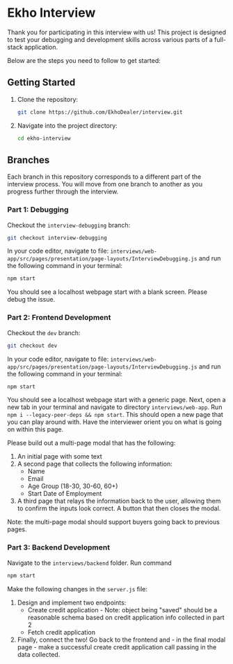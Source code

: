 # Ekho Interview

Thank you for participating in this interview with us! This project is designed to test your debugging and development skills across various parts of a full-stack application.

Below are the steps you need to follow to get started:

## Getting Started

1. Clone the repository:

    ```bash
    git clone https://github.com/EkhoDealer/interview.git
    ```

2. Navigate into the project directory:
    ```bash
    cd ekho-interview
    ```

## Branches

Each branch in this repository corresponds to a different part of the interview process. You will move from one branch to another as you progress further through the interview.

### Part 1: Debugging

Checkout the `interview-debugging` branch:

```bash
git checkout interview-debugging
```

In your code editor, navigate to file: ```interviews/web-app/src/pages/presentation/page-layouts/InterviewDebugging.js``` and run the following command in your terminal:

```bash
npm start
```

You should see a localhost webpage start with a blank screen. Please debug the issue.

### Part 2: Frontend Development

Checkout the `dev` branch:

```bash
git checkout dev
```

In your code editor, navigate to file: ```interviews/web-app/src/pages/presentation/page-layouts/InterviewDebugging.js``` and run the following command in your terminal:

```bash
npm start
```

You should see a localhost webpage start with a generic page. Next, open a new tab in your terminal and navigate to directory ```interviews/web-app```. Run `npm i --legacy-peer-deps && npm start`. This should open a new page that you can play around with. Have the interviewer orient you on what is going on within this page.

Please build out a multi-page modal that has the following:
1. An initial page with some text
2. A second page that collects the following information:
   - Name
   - Email
   - Age Group (18-30, 30-60, 60+)
   - Start Date of Employment
3. A third page that relays the information back to the user, allowing them to confirm the inputs look correct. A button that then closes the modal.

Note: the multi-page modal should support buyers going back to previous pages.

### Part 3: Backend Development

Navigate to the `interviews/backend` folder. Run command

```bash
npm start
```

Make the following changes in the `server.js` file:
1. Design and implement two endpoints:
   - Create credit application
         - Note: object being "saved" should be a reasonable schema based on credit application info collected in part 2
   - Fetch credit application
2. Finally, connect the two! Go back to the frontend and - in the final modal page - make a successful create credit application call passing in the data collected.
     
